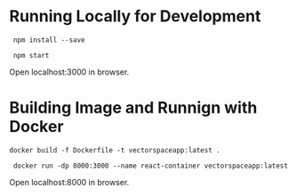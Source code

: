 # Running Locally for Development

` npm install --save`

` npm start`

Open localhost:3000 in browser.

# Building Image and Runnign with Docker

`docker build -f Dockerfile -t vectorspaceapp:latest . `

` docker run -dp 8000:3000 --name react-container vectorspaceapp:latest`

Open localhost:8000 in browser.
